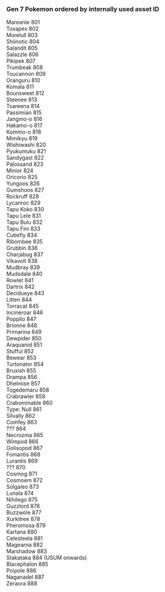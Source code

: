 ### Gen 7 Pokemon ordered by internally used asset ID

Mareanie	801  
Toxapex		802  
Morelull	803  
Shiinotic	804  
Salandit	805  
Salazzle	806  
Pikipek		807  
Trumbeak	808  
Toucannon	809  
Oranguru	810  
Komala		811  
Bounsweet	812  
Steenee		813  
Tsareena	814  
Passimian	815  
Jangmo-o	816  
Hakamo-o	817  
Kommo-o		818  
Mimikyu		819  
Wishiwashi	820  
Pyukumuku	821  
Sandygast	822  
Palossand	823  
Minior		824  
Oricorio	825  
Yungoos		826  
Gumshoos	827  
Rockruff	828  
Lycanroc	829  
Tapu Koko	830  
Tapu Lele	831  
Tapu Bulu	832  
Tapu Fini	833  
Cutiefly	834  
Ribombee	835  
Grubbin		836  
Charjabug	837  
Vikavolt	838  
Mudbray		839  
Mudsdale	840  
Rowlet		841  
Dartrix		842  
Decidueye	843  
Litten		844  
Torracat	845  
Incineroar	846  
Popplio		847  
Brionne		848  
Primarina	849  
Dewpider	850  
Araquanid	851  
Stufful		852  
Bewear		853  
Turtonator	854  
Bruxish		855  
Drampa		856  
Dhelmise	857  
Togedemaru	858  
Crabrawler	859  
Crabominable	860  
Type: Null	861  
Silvally	862  
Comfey		863  
???			864  
Necrozma	865  
Wimpod		866  
Golisopod	867  
Fomantis	868  
Lurantis	869  
???			870  
Cosmog		871  
Cosmoem		872  
Solgaleo	873  
Lunala		874  
Nihilego	875  
Guzzlord	876  
Buzzwole	877  
Xurkitree	878  
Pheromosa	879  
Kartana		880  
Celesteela	881  
Magearna	882  
Marshadow	883  
Stakataka	884	(USUM onwards)  
Blacephalon	885	  
Poipole		886	  
Naganadel	887	  
Zeraora		888	  

